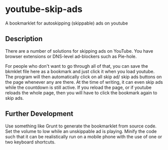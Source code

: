 # youtube-skip-ads
A bookmarklet for autoskipping (skippable) ads on youtube

## Description
There are a number of solutions for skipping ads on YouTube.
You have browser extensions or DNS-level ad-blockers such as Pie-hole.

For people who don't want to go through all of that, you can save the bkmklet file here as a bookmark and just click it when you load youtube.
The program will then automatically click on all skip ad/ skip ads buttons on the page whenever any are there. 
At the time of writing, it can even skip ads while the countdown is still active. 
If you reload the page, or if youtube reloads the whole page, then you will have to click the bookmark again to skip ads. 

## Further Development
Use something like Grunt to generate the bookmarklet from source code.
Set the volume to low while an unskippable ad is playing.
Minify the code such that it can be realistically run on a mobile phone with the use of one or two keyboard shortcuts.  
